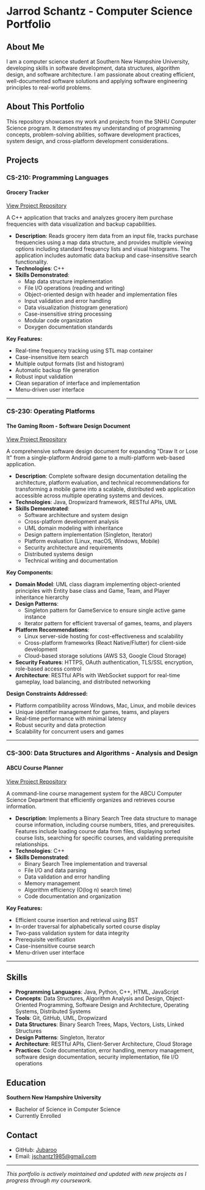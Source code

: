 # Jarrod Schantz - Computer Science Portfolio

## About Me
I am a computer science student at Southern New Hampshire University, developing skills in software development, data structures, algorithm design, and software architecture. I am passionate about creating efficient, well-documented software solutions and applying software engineering principles to real-world problems.

## About This Portfolio
This repository showcases my work and projects from the SNHU Computer Science program. It demonstrates my understanding of programming concepts, problem-solving abilities, software development practices, system design, and cross-platform development considerations.

## Projects

### CS-210: Programming Languages

#### Grocery Tracker
[View Project Repository](https://github.com/Jubaroo/GroceryTracker)

A C++ application that tracks and analyzes grocery item purchase frequencies with data visualization and backup capabilities.

- **Description**: Reads grocery item data from an input file, tracks purchase frequencies using a map data structure, and provides multiple viewing options including standard frequency lists and visual histograms. The application includes automatic data backup and case-insensitive search functionality.
- **Technologies**: C++
- **Skills Demonstrated**:
  - Map data structure implementation
  - File I/O operations (reading and writing)
  - Object-oriented design with header and implementation files
  - Input validation and error handling
  - Data visualization (histogram generation)
  - Case-insensitive string processing
  - Modular code organization
  - Doxygen documentation standards

**Key Features:**
- Real-time frequency tracking using STL map container
- Case-insensitive item search
- Multiple output formats (list and histogram)
- Automatic backup file generation
- Robust input validation
- Clean separation of interface and implementation
- Menu-driven user interface

---

### CS-230: Operating Platforms

#### The Gaming Room - Software Design Document
[View Project Repository](https://github.com/Jubaroo/The-Gaming-Room)

A comprehensive software design document for expanding "Draw It or Lose It" from a single-platform Android game to a multi-platform web-based application.

- **Description**: Complete software design documentation detailing the architecture, platform evaluation, and technical recommendations for transforming a mobile game into a scalable, distributed web application accessible across multiple operating systems and devices.
- **Technologies**: Java, Dropwizard framework, RESTful APIs, UML
- **Skills Demonstrated**: 
  - Software architecture and system design
  - Cross-platform development analysis
  - UML domain modeling with inheritance
  - Design pattern implementation (Singleton, Iterator)
  - Platform evaluation (Linux, macOS, Windows, Mobile)
  - Security architecture and requirements
  - Distributed systems design
  - Technical writing and documentation

**Key Components:**
- **Domain Model**: UML class diagram implementing object-oriented principles with Entity base class and Game, Team, and Player inheritance hierarchy
- **Design Patterns**: 
  - Singleton pattern for GameService to ensure single active game instance
  - Iterator pattern for efficient traversal of games, teams, and players
- **Platform Recommendations**:
  - Linux server-side hosting for cost-effectiveness and scalability
  - Cross-platform frameworks (React Native/Flutter) for client-side development
  - Cloud-based storage solutions (AWS S3, Google Cloud Storage)
- **Security Features**: HTTPS, OAuth authentication, TLS/SSL encryption, role-based access control
- **Architecture**: RESTful APIs with WebSocket support for real-time gameplay, load balancing, and distributed networking

**Design Constraints Addressed:**
- Platform compatibility across Windows, Mac, Linux, and mobile devices
- Unique identifier management for games, teams, and players
- Real-time performance with minimal latency
- Robust security and data protection
- Scalability for concurrent users and games

---

### CS-300: Data Structures and Algorithms - Analysis and Design

#### ABCU Course Planner
[View Project Repository](https://github.com/Jubaroo/ABCU-Course-Planner)

A command-line course management system for the ABCU Computer Science Department that efficiently organizes and retrieves course information.

- **Description**: Implements a Binary Search Tree data structure to manage course information, including course numbers, titles, and prerequisites. Features include loading course data from files, displaying sorted course lists, searching for specific courses, and validating prerequisite relationships.
- **Technologies**: C++
- **Skills Demonstrated**: 
  - Binary Search Tree implementation and traversal
  - File I/O and data parsing
  - Data validation and error handling
  - Memory management
  - Algorithm efficiency (O(log n) search time)
  - Code documentation and organization

**Key Features:**
- Efficient course insertion and retrieval using BST
- In-order traversal for alphabetically sorted course display
- Two-pass validation system for data integrity
- Prerequisite verification
- Case-insensitive course search
- Menu-driven user interface

---

## Skills
- **Programming Languages**: Java, Python, C++, HTML, JavaScript
- **Concepts**: Data Structures, Algorithm Analysis and Design, Object-Oriented Programming, Software Design and Architecture, Operating Systems, Distributed Systems
- **Tools**: Git, GitHub, UML, Dropwizard
- **Data Structures**: Binary Search Trees, Maps, Vectors, Lists, Linked Structures
- **Design Patterns**: Singleton, Iterator
- **Architecture**: RESTful APIs, Client-Server Architecture, Cloud Storage
- **Practices**: Code documentation, error handling, memory management, software design documentation, security implementation, file I/O operations

## Education
**Southern New Hampshire University**
- Bachelor of Science in Computer Science
- Currently Enrolled

## Contact
- GitHub: [Jubaroo](https://github.com/Jubaroo)
- Email: jschantz1985@gmail.com

---
*This portfolio is actively maintained and updated with new projects as I progress through my coursework.*
